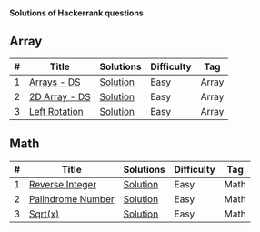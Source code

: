<h4>Solutions of Hackerrank questions</h4>
<h2>Array</h2>
<table>
<thead>
<tr>
<th>#</th>
<th>Title</th>
<th>Solutions</th>
<th>Difficulty</th>
<th>Tag</th>
</tr>
</thead>
<tbody>

<tr>
<tr>
<td>1</td>
<td><a href="https://www.hackerrank.com/challenges/arrays-ds/problem" rel="nofollow">Arrays - DS</a></td>
<td><a href="https://github.com/nnatevan/Hackerrank/blob/master/Data%20Structure/Array-DS/src/com/company/Main.java">Solution</a></td>
<td>Easy</td>
<td>Array</td>
</tr>
</tr>

<tr>
<tr>
<td>2</td>
<td><a href="https://www.hackerrank.com/challenges/2d-array/problem" rel="nofollow">2D Array - DS</a></td>
<td><a href="https://github.com/nnatevan/Hackerrank/blob/master/Data%20Structure/2D%20Array-DS/src/com/company/Main.java">Solution</a></td>
<td>Easy</td>
<td>Array</td>
</tr>
</tr>

<tr>
<tr>
<td>3</td>
<td><a href="https://www.hackerrank.com/challenges/array-left-rotation/problem" rel="nofollow">Left Rotation</a></td>
<td><a href="https://github.com/nnatevan/Hackerrank/blob/master/Data%20Structure/Left%20Rotation/src/com/company/Main.java">Solution</a></td>
<td>Easy</td>
<td>Array</td>
</tr>
</tr>
</table>


<h2>Math</h2>
<table>
<thead>
<tr>
<th>#</th>
<th>Title</th>
<th>Solutions</th>
<th>Difficulty</th>
<th>Tag</th>
</tr>
</thead>
<tbody>

<tr>
<tr>
<td>1</td>
<td><a href="https://leetcode.com/problems/reverse-integer/" rel="nofollow">Reverse Integer</a></td>
<td><a href="https://github.com/nnatevan/LeetCode/blob/master/Data%20Structure/Reverse%20Integer/src/com/company/Main.java">Solution</a></td>
<td>Easy</td>
<td>Math</td>
</tr>
</tr>

<tr>
<tr>
<td>2</td>
<td><a href="https://leetcode.com/problems/palindrome-number/" rel="nofollow">Palindrome Number</a></td>
<td><a href="https://github.com/nnatevan/LeetCode/blob/master/Data%20Structure/Palindrome%20Number/src/com/company/Main.java">Solution</a></td>
<td>Easy</td>
<td>Math</td>
</tr>
</tr>

<tr>
<tr>
<td>3</td>
<td><a href="https://leetcode.com/problems/sqrtx/" rel="nofollow">Sqrt(x)</a></td>
<td><a href="https://github.com/nnatevan/LeetCode/blob/master/Data%20Structure/sqrt(x)/src/com/company/Main.java">Solution</a></td>
<td>Easy</td>
<td>Math</td>
</tr>
</tr>
</table>

